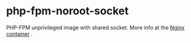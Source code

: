 # php-fpm-noroot-socket
PHP-FPM unprivileged image with shared socket. More info at the [Nginx container](https://github.com/biodiversity-cz/nginx-noroot-fpmSocket) .

